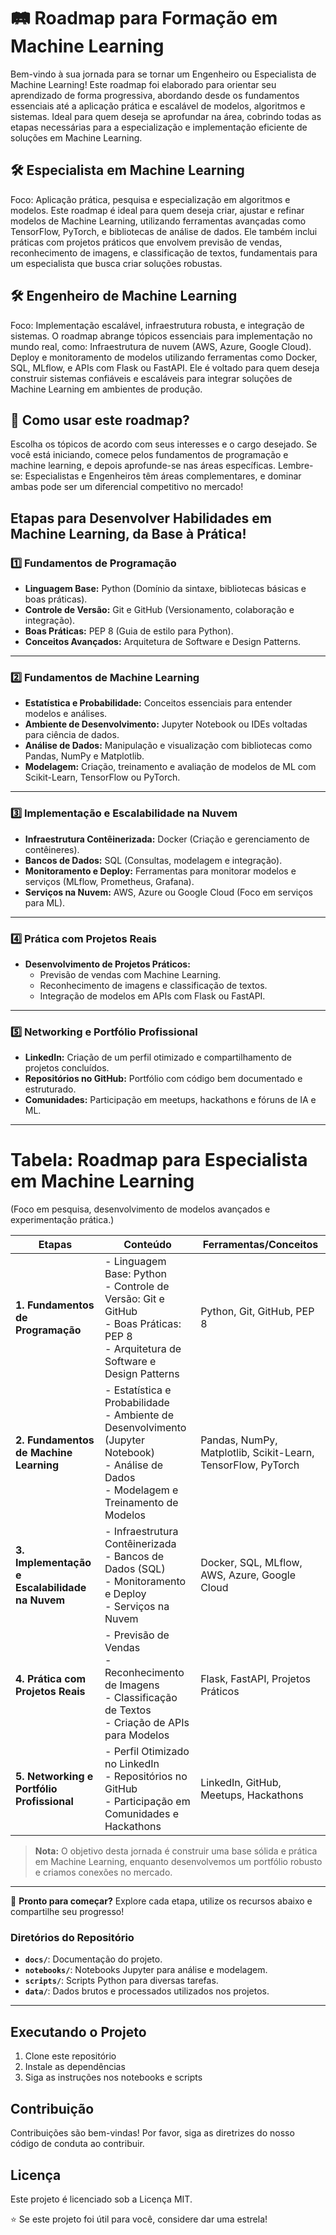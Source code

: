 # 🛤️ Roadmap para Formação em Machine Learning

Bem-vindo à sua jornada para se tornar um Engenheiro ou Especialista de Machine Learning! Este roadmap foi elaborado para orientar seu aprendizado de forma progressiva, abordando desde os fundamentos essenciais até a aplicação prática e escalável de modelos, algoritmos e sistemas. Ideal para quem deseja se aprofundar na área, cobrindo todas as etapas necessárias para a especialização e implementação eficiente de soluções em Machine Learning.

## 🛠️ Especialista em Machine Learning
Foco: Aplicação prática, pesquisa e especialização em algoritmos e modelos.
Este roadmap é ideal para quem deseja criar, ajustar e refinar modelos de Machine Learning, utilizando ferramentas avançadas como TensorFlow, PyTorch, e bibliotecas de análise de dados.
Ele também inclui práticas com projetos práticos que envolvem previsão de vendas, reconhecimento de imagens, e classificação de textos, fundamentais para um especialista que busca criar soluções robustas.

## 🛠️ Engenheiro de Machine Learning
Foco: Implementação escalável, infraestrutura robusta, e integração de sistemas.
O roadmap abrange tópicos essenciais para implementação no mundo real, como:
Infraestrutura de nuvem (AWS, Azure, Google Cloud).
Deploy e monitoramento de modelos utilizando ferramentas como Docker, SQL, MLflow, e APIs com Flask ou FastAPI.
Ele é voltado para quem deseja construir sistemas confiáveis e escaláveis para integrar soluções de Machine Learning em ambientes de produção.

## 📌 Como usar este roadmap?

Escolha os tópicos de acordo com seus interesses e o cargo desejado.
Se você está iniciando, comece pelos fundamentos de programação e machine learning, e depois aprofunde-se nas áreas específicas.
Lembre-se: Especialistas e Engenheiros têm áreas complementares, e dominar ambas pode ser um diferencial competitivo no mercado!

## Etapas para Desenvolver Habilidades em Machine Learning, da Base à Prática!

### **1️⃣ Fundamentos de Programação**
- **Linguagem Base:** Python (Domínio da sintaxe, bibliotecas básicas e boas práticas).
- **Controle de Versão:** Git e GitHub (Versionamento, colaboração e integração).
- **Boas Práticas:** PEP 8 (Guia de estilo para Python).
- **Conceitos Avançados:** Arquitetura de Software e Design Patterns.

---

### **2️⃣ Fundamentos de Machine Learning**
- **Estatística e Probabilidade:** Conceitos essenciais para entender modelos e análises.
- **Ambiente de Desenvolvimento:** Jupyter Notebook ou IDEs voltadas para ciência de dados.
- **Análise de Dados:** Manipulação e visualização com bibliotecas como Pandas, NumPy e Matplotlib.
- **Modelagem:** Criação, treinamento e avaliação de modelos de ML com Scikit-Learn, TensorFlow ou PyTorch.

---

### **3️⃣ Implementação e Escalabilidade na Nuvem**
- **Infraestrutura Contêinerizada:** Docker (Criação e gerenciamento de contêineres).
- **Bancos de Dados:** SQL (Consultas, modelagem e integração).
- **Monitoramento e Deploy:** Ferramentas para monitorar modelos e serviços (MLflow, Prometheus, Grafana).
- **Serviços na Nuvem:** AWS, Azure ou Google Cloud (Foco em serviços para ML).

---

### **4️⃣ Prática com Projetos Reais**
- **Desenvolvimento de Projetos Práticos:**
  - Previsão de vendas com Machine Learning.
  - Reconhecimento de imagens e classificação de textos.
  - Integração de modelos em APIs com Flask ou FastAPI.

---

### **5️⃣ Networking e Portfólio Profissional**
- **LinkedIn:** Criação de um perfil otimizado e compartilhamento de projetos concluídos.
- **Repositórios no GitHub:** Portfólio com código bem documentado e estruturado.
- **Comunidades:** Participação em meetups, hackathons e fóruns de IA e ML.

---

# Tabela: Roadmap para Especialista em Machine Learning
(Foco em pesquisa, desenvolvimento de modelos avançados e experimentação prática.)

| **Etapas**                  | **Conteúdo**                                                                                 | **Ferramentas/Conceitos**                                                                 |
|-----------------------------|---------------------------------------------------------------------------------------------|------------------------------------------------------------------------------------------|
| **1. Fundamentos de Programação** | - Linguagem Base: Python<br> - Controle de Versão: Git e GitHub<br> - Boas Práticas: PEP 8<br> - Arquitetura de Software e Design Patterns | Python, Git, GitHub, PEP 8                                                              |
| **2. Fundamentos de Machine Learning** | - Estatística e Probabilidade<br> - Ambiente de Desenvolvimento (Jupyter Notebook)<br> - Análise de Dados<br> - Modelagem e Treinamento de Modelos | Pandas, NumPy, Matplotlib, Scikit-Learn, TensorFlow, PyTorch                            |
| **3. Implementação e Escalabilidade na Nuvem** | - Infraestrutura Contêinerizada<br> - Bancos de Dados (SQL)<br> - Monitoramento e Deploy<br> - Serviços na Nuvem | Docker, SQL, MLflow, AWS, Azure, Google Cloud                                           |
| **4. Prática com Projetos Reais**   | - Previsão de Vendas<br> - Reconhecimento de Imagens<br> - Classificação de Textos<br> - Criação de APIs para Modelos | Flask, FastAPI, Projetos Práticos                                                       |
| **5. Networking e Portfólio Profissional** | - Perfil Otimizado no LinkedIn<br> - Repositórios no GitHub<br> - Participação em Comunidades e Hackathons | LinkedIn, GitHub, Meetups, Hackathons                                                   |

> **Nota:** O objetivo desta jornada é construir uma base sólida e prática em Machine Learning, enquanto desenvolvemos um portfólio robusto e criamos conexões no mercado.

---

🚀 **Pronto para começar?** Explore cada etapa, utilize os recursos abaixo e compartilhe seu progresso!

### Diretórios do Repositório
- **`docs/`**: Documentação do projeto.  
- **`notebooks/`**: Notebooks Jupyter para análise e modelagem.  
- **`scripts/`**: Scripts Python para diversas tarefas.  
- **`data/`**: Dados brutos e processados utilizados nos projetos.

---

## Executando o Projeto
1. Clone este repositório
2. Instale as dependências
3. Siga as instruções nos notebooks e scripts

## Contribuição
Contribuições são bem-vindas! Por favor, siga as diretrizes do nosso código de conduta ao contribuir.

## Licença
Este projeto é licenciado sob a Licença MIT.

⭐ Se este projeto foi útil para você, considere dar uma estrela!
